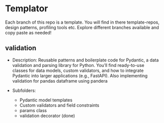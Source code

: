 # Templator
Each branch of this repo is a template.
You will find in there template-repos, design patterns, profiling tools etc.
Explore different branches available and copy paste as needed!

## validation
- Description:
   Reusable patterns and boilerplate code for Pydantic, a data validation and parsing library for Python. 
   You’ll find ready-to-use classes for data models, custom validators, and how to integrate Pydantic into larger applications (e.g., FastAPI).
   Also implementing validation for pandas dataframe using pandera

- Subfolders:
   - Pydantic model templates
   - Custom validators and field constraints
   - params class 
   - validation decorator (done)

